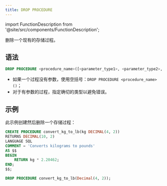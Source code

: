```yaml
---
title: DROP PROCEDURE
---
```

import FunctionDescription from '@site/src/components/FunctionDescription';

<FunctionDescription description="引入或更新: v1.2.637"/>

删除一个现有的存储过程。

## 语法

```sql
DROP PROCEDURE <procedure_name>([<parameter_type1>, <parameter_type2>, ...])
```

- 如果一个过程没有参数，使用空括号：`DROP PROCEDURE <procedure_name>()`；
- 对于有参数的过程，指定确切的类型以避免错误。

## 示例

此示例创建然后删除一个存储过程：

```sql
CREATE PROCEDURE convert_kg_to_lb(kg DECIMAL(4, 2)) 
RETURNS DECIMAL(10, 2) 
LANGUAGE SQL 
COMMENT = 'Converts kilograms to pounds'
AS $$
BEGIN
    RETURN kg * 2.20462;
END;
$$;

DROP PROCEDURE convert_kg_to_lb(Decimal(4, 2));
```